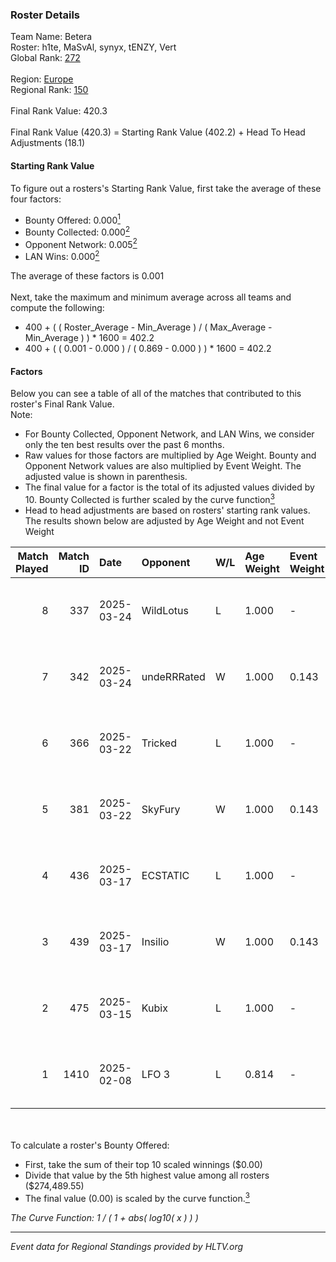 ### Roster Details<br />
Team Name: Betera<br />
Roster: h1te, MaSvAl, synyx, tENZY, Vert<br />
Global Rank: [272](../../standings_global_2025_04_07.md)<br />
<br />
Region: [Europe]( ../../standings_europe_2025_04_07.md)<br />
Regional Rank: [150]( ../../standings_europe_2025_04_07.md)<br />
<br />
Final Rank Value:  420.3<br />
<br />
Final Rank Value (420.3) = Starting Rank Value (402.2) + Head To Head Adjustments (18.1)<br />

#### Starting Rank Value<br />
To figure out a rosters's Starting Rank Value, first take the average of these four factors:<br />
- Bounty Offered: 0.000[<sup>1</sup>](#table2)
- Bounty Collected: 0.000[<sup>2</sup>](#table1)
- Opponent Network: 0.005[<sup>2</sup>](#table1)
- LAN Wins: 0.000[<sup>2</sup>](#table1)

The average of these factors is 0.001<br />
<br />
Next, take the maximum and minimum average across all teams and compute the following:<br />
- 400 + ( ( Roster_Average - Min_Average ) / ( Max_Average - Min_Average ) ) * 1600 = 402.2
- 400 + ( ( 0.001 - 0.000 ) / ( 0.869 - 0.000 ) ) * 1600 = 402.2


#### Factors<br />
Below you can see a table of all of the matches that contributed to this roster's Final Rank Value.<br />
Note:<br />

- For Bounty Collected, Opponent Network, and LAN Wins, we consider only the ten best results over the past 6 months.
- Raw values for those factors are multiplied by Age Weight. Bounty and Opponent Network values are also multiplied by Event Weight. The adjusted value is shown in parenthesis.
- The final value for a factor is the total of its adjusted values divided by 10. Bounty Collected is further scaled by the curve function[<sup>3</sup>](#curveFunction)
- Head to head adjustments are based on rosters' starting rank values. The results shown below are adjusted by Age Weight and not Event Weight
<span id="table1"></span><br />


| Match Played | Match ID | Date       | Opponent    | W/L | Age Weight | Event Weight | Bounty Collected | Opponent Network | LAN Wins  | H2H Adj. | Roster                           |
| -: | -: | :- | :- | :- | :- | :- | :- | :- | :- | -: | :- |
|            8 |      337 | 2025-03-24 | WildLotus   | L   | 1.000      | -            | -                | -                | -         |   -10.03 | h1te, MaSvAl, synyx, tENZY, Vert |
|            7 |      342 | 2025-03-24 | undeRRRated | W   | 1.000      | 0.143        | 0.000 (0.000)    | 0.000 (0.000)    | 0 (0.000) |    14.41 | h1te, MaSvAl, synyx, tENZY, Vert |
|            6 |      366 | 2025-03-22 | Tricked     | L   | 1.000      | -            | -                | -                | -         |    -8.41 | h1te, MaSvAl, synyx, tENZY, Vert |
|            5 |      381 | 2025-03-22 | SkyFury     | W   | 1.000      | 0.143        | 0.000 (0.000)    | 0.000 (0.000)    | 0 (0.000) |    14.68 | h1te, MaSvAl, synyx, tENZY, Vert |
|            4 |      436 | 2025-03-17 | ECSTATIC    | L   | 1.000      | -            | -                | -                | -         |    -2.13 | h1te, MaSvAl, synyx, tENZY, Vert |
|            3 |      439 | 2025-03-17 | Insilio     | W   | 1.000      | 0.143        | 0.000 (0.000)    | 0.339 (0.048)    | 0 (0.000) |    22.92 | h1te, MaSvAl, synyx, tENZY, Vert |
|            2 |      475 | 2025-03-15 | Kubix       | L   | 1.000      | -            | -                | -                | -         |    -4.87 | h1te, MaSvAl, synyx, tENZY, Vert |
|            1 |     1410 | 2025-02-08 | LFO 3       | L   | 0.814      | -            | -                | -                | -         |    -8.46 | h1te, MaSvAl, synyx, tENZY, Vert |

<br />
<span id="table2"></span><br />
To calculate a roster's Bounty Offered:<br />

- First, take the sum of their top 10 scaled winnings ($0.00)
- Divide that value by the 5th highest value among all rosters ($274,489.55)
- The final value (0.00) is scaled by the curve function.[<sup>3</sup>](#curveFunction)

<span id="curveFunction"></span>_The Curve Function: 1 / ( 1 + abs( log10( x ) ) )_<br />

---
_Event data for Regional Standings provided by HLTV.org_<br />
